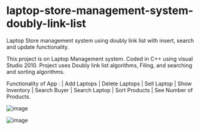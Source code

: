 # laptop-store-management-system-doubly-link-list
 Laptop Store management system using doubly  link list with insert, search and update  functionality.
 
This project is on Laptop Management system.
Coded in C++ using visual Studio 2010.
Project uses  Doubly link list algorithms, Filing, and 	searching and sorting algorithms.

Functionality of App : | Add Laptops | Delete Laptops | Sell Laptop
			 	                 | Show Inventory  | Search Buyer |  Search Laptop
			                          | Sort Products 
			                          | See Number of Products.
			


![image](https://user-images.githubusercontent.com/68731898/183958387-97f8cf93-b898-4b9d-816b-ebaab61ca72c.png)


![image](https://user-images.githubusercontent.com/68731898/183958565-38c3b123-fedf-464b-8965-5c69ce208b1a.png)
